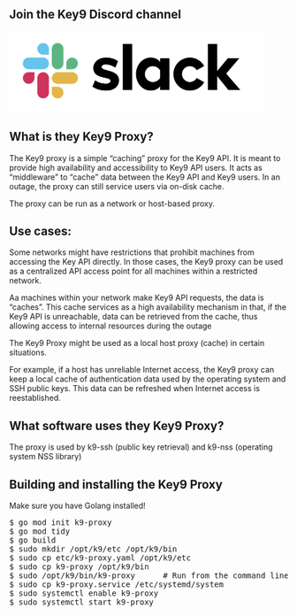 
Join the Key9 Discord channel
-----------------------------

[![Discord](./images/slack.png)](https://key9identity.slack.com/)


What is they Key9 Proxy?
------------------------

The Key9 proxy is a simple “caching” proxy for the Key9 API.  It is meant to provide high availability and accessibility to Key9 API users.  It acts as “middleware” to “cache” data between the Key9 API and Key9 users.  In an outage, the proxy can still service users via on-disk cache.

The proxy can be run as a network or host-based proxy.

Use cases:
----------

Some networks might have restrictions that prohibit machines from accessing the Key API directly.   In those cases,  the Key9 proxy can be used as a centralized API access point for all machines within a restricted network. 

Aa machines within your network make Key9 API requests,  the data is “caches”.   This cache services as a high availability mechanism in that, if the Key9 API is unreachable, data can be retrieved from the cache, thus allowing access to internal resources during the outage

The Key9 Proxy might be used as a local host proxy (cache) in certain situations. 

For example, if a host has unreliable Internet access, the Key9 proxy can keep a local cache of authentication data used by the operating system and SSH public keys.  This data can be refreshed when Internet access is reestablished.

What software uses they Key9 Proxy?
-----------------------------------

The proxy is used by k9-ssh (public key retrieval) and k9-nss (operating system NSS library)

Building and installing the Key9 Proxy
--------------------------------------

Make sure you have Golang installed! 

<pre>
$ go mod init k9-proxy
$ go mod tidy
$ go build
$ sudo mkdir /opt/k9/etc /opt/k9/bin
$ sudo cp etc/k9-proxy.yaml /opt/k9/etc
$ sudo cp k9-proxy /opt/k9/bin
$ sudo /opt/k9/bin/k9-proxy 	 # Run from the command line... Control C exits
$ sudo cp k9-proxy.service /etc/systemd/system
$ sudo systemctl enable k9-proxy
$ sudo systemctl start k9-proxy
</pre>



